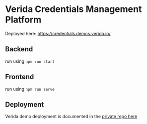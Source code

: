 # Verida Credentials Management Platform

Deployed here: https://credentials.demos.verida.io/

## Backend

run using `npm run start`

## Frontend

run using `npm run serve`

## Deployment

Verida demo deployment is documented in the [private repo here](https://github.com/verida/infrastructure/tree/develop/health-credentials-app)

